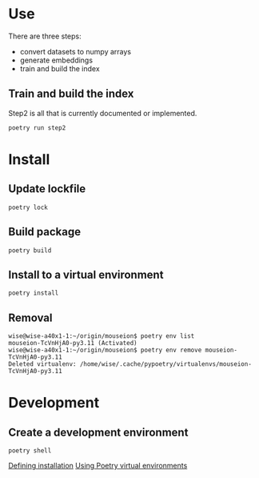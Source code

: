 
# Use

There are three steps:
- convert datasets to numpy arrays
- generate embeddings
- train and build the index

## Train and build the index

Step2 is all that is currently documented or implemented.
```console
poetry run step2
```

# Install

## Update lockfile

```console
poetry lock
```

## Build package

```console
poetry build
```

## Install to a virtual environment

```console
poetry install
```

## Removal

```console
wise@wise-a40x1-1:~/origin/mouseion$ poetry env list
mouseion-TcVnHjA0-py3.11 (Activated)
wise@wise-a40x1-1:~/origin/mouseion$ poetry env remove mouseion-TcVnHjA0-py3.11
Deleted virtualenv: /home/wise/.cache/pypoetry/virtualenvs/mouseion-TcVnHjA0-py3.11
```

# Development

## Create a development environment

```console
poetry shell
```

[Defining installation](https://python-poetry.org/docs/pyproject/)
[Using Poetry virtual environments](https://python-poetry.org/docs/basic-usage/#using-your-virtual-environment)
